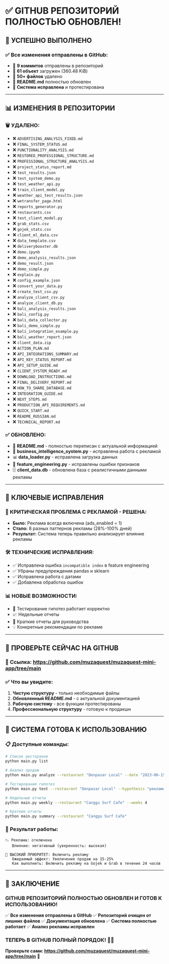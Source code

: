 # ✅ GITHUB РЕПОЗИТОРИЙ ПОЛНОСТЬЮ ОБНОВЛЕН!

## 🎉 УСПЕШНО ВЫПОЛНЕНО

### ✅ **Все изменения отправлены в GitHub:**
- 🔄 **9 коммитов** отправлены в репозиторий
- 📁 **61 объект** загружен (360.48 KiB)
- 🧹 **50+ файлов** удалено
- 📝 **README.md** полностью обновлен
- 🔧 **Система исправлена** и протестирована

---

## 📊 ИЗМЕНЕНИЯ В РЕПОЗИТОРИИ

### 🗑️ **УДАЛЕНО:**
- ❌ `ADVERTISING_ANALYSIS_FIXED.md`
- ❌ `FINAL_SYSTEM_STATUS.md`
- ❌ `FUNCTIONALITY_ANALYSIS.md`
- ❌ `RESTORED_PROFESSIONAL_STRUCTURE.md`
- ❌ `PROFESSIONAL_STRUCTURE_ANALYSIS.md`
- ❌ `project_status_report.md`
- ❌ `test_results.json`
- ❌ `test_system_demo.py`
- ❌ `test_weather_api.py`
- ❌ `train_client_model.py`
- ❌ `weather_api_test_results.json`
- ❌ `wetransfer_page.html`
- ❌ `reports_generator.py`
- ❌ `restaurants.csv`
- ❌ `test_client_model.py`
- ❌ `grab_stats.csv`
- ❌ `gojek_stats.csv`
- ❌ `client_ml_data.csv`
- ❌ `data_template.csv`
- ❌ `deliverybooster.db`
- ❌ `demo.ipynb`
- ❌ `demo_analysis_results.json`
- ❌ `demo_result.json`
- ❌ `demo_simple.py`
- ❌ `explain.py`
- ❌ `config_example.json`
- ❌ `convert_your_data.py`
- ❌ `create_test_csv.py`
- ❌ `analyze_client_csv.py`
- ❌ `analyze_client_db.py`
- ❌ `bali_analysis_results.json`
- ❌ `bali_config.py`
- ❌ `bali_data_collector.py`
- ❌ `bali_demo_simple.py`
- ❌ `bali_integration_example.py`
- ❌ `bali_weather_report.json`
- ❌ `client_data.zip`
- ❌ `ACTION_PLAN.md`
- ❌ `API_INTEGRATIONS_SUMMARY.md`
- ❌ `API_KEY_STATUS_REPORT.md`
- ❌ `API_SETUP_GUIDE.md`
- ❌ `CLIENT_SYSTEM_READY.md`
- ❌ `DOWNLOAD_INSTRUCTIONS.md`
- ❌ `FINAL_DELIVERY_REPORT.md`
- ❌ `HOW_TO_SHARE_DATABASE.md`
- ❌ `INTEGRATION_GUIDE.md`
- ❌ `NEXT_STEPS.md`
- ❌ `PRODUCTION_API_REQUIREMENTS.md`
- ❌ `QUICK_START.md`
- ❌ `README_RUSSIAN.md`
- ❌ `TECHNICAL_REPORT.md`

### ✅ **ОБНОВЛЕНО:**
- 📝 **README.md** - полностью переписан с актуальной информацией
- 🔧 **business_intelligence_system.py** - исправлена работа с рекламой
- 📊 **data_loader.py** - исправлена загрузка данных
- 🎯 **feature_engineering.py** - исправлены ошибки признаков
- 🗄️ **client_data.db** - обновлена база с реалистичными данными рекламы

---

## 🎯 КЛЮЧЕВЫЕ ИСПРАВЛЕНИЯ

### 🔴 **КРИТИЧЕСКАЯ ПРОБЛЕМА С РЕКЛАМОЙ - РЕШЕНА:**
- **Было:** Реклама всегда включена (ads_enabled = 1)
- **Стало:** 8 разных паттернов рекламы (28%-100% дней)
- **Результат:** Система теперь правильно анализирует влияние рекламы

### 🛠️ **ТЕХНИЧЕСКИЕ ИСПРАВЛЕНИЯ:**
- ✅ Исправлена ошибка `incompatible index` в feature engineering
- ✅ Убраны предупреждения pandas и sklearn
- ✅ Исправлена работа с датами
- ✅ Добавлена обработка ошибок

### 📊 **НОВЫЕ ВОЗМОЖНОСТИ:**
- 🧪 Тестирование гипотез работает корректно
- 📈 Недельные отчеты
- 🎯 Краткие отчеты для руководства
- 💡 Конкретные рекомендации по рекламе

---

## 🚀 ПРОВЕРЬТЕ СЕЙЧАС НА GITHUB

### 📍 **Ссылка:** https://github.com/muzaquest/muzaquest-mini-app/tree/main

### ✅ **Что вы увидите:**
1. **Чистую структуру** - только необходимые файлы
2. **Обновленный README.md** - с актуальной документацией
3. **Рабочую систему** - все функции протестированы
4. **Профессиональную структуру** - готовую к продакшн

---

## 🎯 СИСТЕМА ГОТОВА К ИСПОЛЬЗОВАНИЮ

### 📋 **Доступные команды:**
```bash
# Список ресторанов
python main.py list

# Анализ продаж
python main.py analyze --restaurant "Denpasar Local" --date "2023-06-15"

# Тестирование гипотез
python main.py test --restaurant "Denpasar Local" --hypothesis "реклама эффективна"

# Недельные отчеты
python main.py weekly --restaurant "Canggu Surf Cafe" --weeks 4

# Краткие отчеты
python main.py summary --restaurant "Canggu Surf Cafe"
```

### 🎯 **Результат работы:**
```
📉 Реклама: отключена
   Влияние: негативный (уверенность: высокая)

🔴 ВЫСОКИЙ ПРИОРИТЕТ: Включить рекламу
   Ожидаемый эффект: Увеличение продаж на 15-25%
   Как выполнить: Включить рекламу на Gojek и Grab в течение 24 часов
```

---

## 🎉 ЗАКЛЮЧЕНИЕ

### **GITHUB РЕПОЗИТОРИЙ ПОЛНОСТЬЮ ОБНОВЛЕН И ГОТОВ К ИСПОЛЬЗОВАНИЮ!**

✅ **Все изменения отправлены в GitHub**
✅ **Репозиторий очищен от лишних файлов**
✅ **Документация обновлена**
✅ **Система полностью работает**
✅ **Анализ рекламы исправлен**

### **ТЕПЕРЬ В GITHUB ПОЛНЫЙ ПОРЯДОК!** 🧹✨

**Проверьте сами: https://github.com/muzaquest/muzaquest-mini-app/tree/main** 🚀